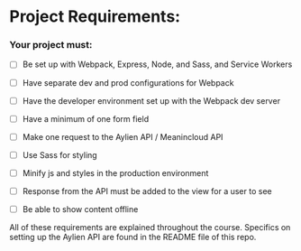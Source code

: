 # Project Requirements:

### Your project must:

- [ ] Be set up with Webpack, Express, Node, and Sass, and Service Workers

- [ ] Have separate dev and prod configurations for Webpack

- [ ] Have the developer environment set up with the Webpack dev server

- [ ] Have a minimum of one form field

- [ ] Make one request to the Aylien API / Meanincloud API

- [ ] Use Sass for styling

- [ ] Minify js and styles in the production environment

- [ ] Response from the API must be added to the view for a user to see

- [ ] Be able to show content offline

All of these requirements are explained throughout the course. Specifics on setting up the Aylien API are found in the README file of this repo.
